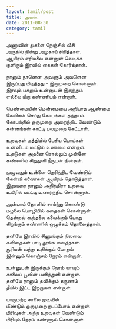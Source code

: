 ```yaml
---
layout: tamil/post
title: அவள்.
date: 2011-08-30
category: tamil
---
```


அணுவின் துகளை நெஞ்சில் வீசி <br/>
அருகில் நின்று அழகாய் சிரித்தாள். <br/>
ஆயிரம் எரிமலை என்னுள் வெடிக்க <br/>
குளிரும் இரவில் கைகள் கோர்த்தாள்.

நானும் நானென அவளும் அவளென <br/>
இருப்பது பிடித்தது - இருமுறை சொன்னாள். <br/>
இரவும் பகலும் உன்னுடன் இருந்தும் <br/>
எல்லை மீறா கண்ணியம் என்றாள்.

பெண்மையின் மென்மையை அறியாத ஆண்மை <br/>
கேலிகள் செய்து கோபங்கள் தந்தாள். <br/>
கோபத்தில் ஒருமுறை அறைந்திட வேண்டும் <br/>
கன்னங்கள் காட்டி பலமுறை கேட்டாள்.

உறவுகள் மத்தியில் பேசிய பொய்கள் <br/>
உன்னிடம் மட்டும் உண்மை என்றாள். <br/>
உதடுகள் அதனை சொல்லும் முன்னே <br/>
கண்ணில் சிறுதுளி நீருடன் நின்றாள்.

முழுவதும் உன்னை தெரிந்திட வேண்டும் <br/>
கேள்வி கணைகள் ஆயிரம் தொடுத்தாள். <br/>
இதுவரை நானும் அறிந்திரா உறவை <br/>
உயிரில் ஊட்டி உணர்ந்திட சொன்னாள்.

அன்பாய் தோளில் சாய்ந்து கொண்டு <br/>
மழலை மொழியில் கதைகள் சொன்னாள். <br/>
தென்றல் கூந்தலை கலைக்கும் போது <br/>
கிறங்கும் கண்ணில் ஒழுக்கம் தொலைத்தாள்.

தனியே இரவில் சிணுங்கும் நிலவை <br/>
கவிதைகள் பாடி தூங்க வைத்தாள். <br/>
சூரியன் வந்து உதிக்கும் போதும் <br/>
இன்னும் கொஞ்சம் நேரம் என்றாள்.

உன்னுடன் இருக்கும் நேரம் யாவும் <br/>
காலைப் பூவின் பனித்துளி என்றாள். <br/>
தனியே நானும் தவிக்கும் தருணம் <br/>
தீயில் இட்ட இறகுகள் என்றாள்.

யாருமற்ற சாலை முடிவில் <br/>
மீண்டும் ஒருமுறை நடப்போம் என்றாள். <br/>
பிரிவுகள் அற்ற உறவுகள் வேண்டும் <br/>
பிரியும் நேரம் கண்ணால் சொன்னாள்.
